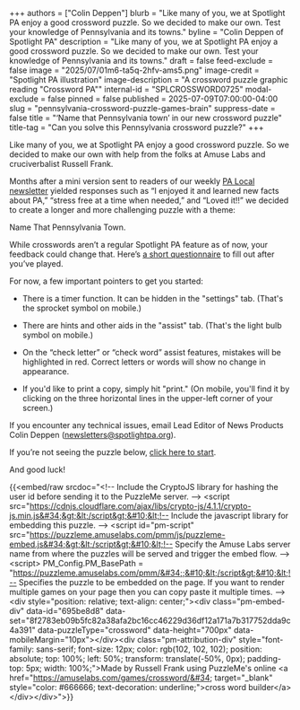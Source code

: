 +++
authors = ["Colin Deppen"]
blurb = "Like many of you, we at Spotlight PA enjoy a good crossword puzzle. So we decided to make our own. Test your knowledge of Pennsylvania and its towns."
byline = "Colin Deppen of Spotlight PA"
description = "Like many of you, we at Spotlight PA enjoy a good crossword puzzle. So we decided to make our own. Test your knowledge of Pennsylvania and its towns."
draft = false
feed-exclude = false
image = "2025/07/01m6-ta5q-2hfv-ams5.png"
image-credit = "Spotlight PA illustration"
image-description = "A crossword puzzle graphic reading \"Crossword PA\""
internal-id = "SPLCROSSWORD0725"
modal-exclude = false
pinned = false
published = 2025-07-09T07:00:00-04:00
slug = "pennsylvania-crossword-puzzle-games-brain"
suppress-date = false
title = "‘Name that Pennsylvania town’ in our new crossword puzzle"
title-tag = "Can you solve this Pennsylvania crossword puzzle?"
+++

Like many of you, we at Spotlight PA enjoy a good crossword puzzle. So we decided to make our own with help from the folks at Amuse Labs and cruciverbalist Russell Frank.

Months after a mini version sent to readers of our weekly <a href="https://www.spotlightpa.org/newsletters/palocal/">PA Local newsletter</a> yielded responses such as “I enjoyed it and learned new facts about PA,” “stress free at a time when needed,” and “Loved it!!” we decided to create a longer and more challenging puzzle with a theme:

Name That Pennsylvania Town.

While crosswords aren’t a regular Spotlight PA feature as of now, your feedback could change that. Here’s <a href="https://hsqxo6lncmz.typeform.com/to/wULCX8R2">a short questionnaire</a> to fill out after you’ve played.

For now, a few important pointers to get you started:

- There is a timer function. It can be hidden in the &#34;settings&#34; tab. (That&#39;s the sprocket symbol on mobile.)

- There are hints and other aids in the &#34;assist&#34; tab. (That&#39;s the light bulb symbol on mobile.)

- On the “check letter” or “check word” assist features, mistakes will be highlighted in red. Correct letters or words will show no change in appearance.

- If you&#39;d like to print a copy, simply hit &#34;print.&#34; (On mobile, you&#39;ll find it by clicking on the three horizontal lines in the upper-left corner of your screen.)

If you encounter any technical issues, email Lead Editor of News Products Colin Deppen (<a href="mailto:newsletters@spotlightpa.org">newsletters@spotlightpa.org</a>).

If you’re not seeing the puzzle below, <a href="https://puzzleme.amuselabs.com/pmm/crossword?id=695be8d8&amp;set=8f2783eb09b5fc82a38afa2bc16cc46229d36df12a171a7b317752dda9c4a391">click here to start</a>.

And good luck!

{{<embed/raw srcdoc="&lt;!-- Include the CryptoJS library for hashing the user id before sending it to the PuzzleMe server. --&gt;&#10;&lt;script src=&#34;https://cdnjs.cloudflare.com/ajax/libs/crypto-js/4.1.1/crypto-js.min.js&#34;&gt;&lt;/script&gt;&#10;&lt;!-- Include the javascript library for embedding this puzzle. --&gt;&#10;&lt;script id=&#34;pm-script&#34; src=&#34;https://puzzleme.amuselabs.com/pmm/js/puzzleme-embed.js&#34;&gt;&lt;/script&gt;&#10;&lt;!-- Specify the Amuse Labs server name from where the puzzles will be served and trigger the embed flow. --&gt;&#10;&lt;script&gt;&#10;    PM_Config.PM_BasePath = &#34;https://puzzleme.amuselabs.com/pmm/&#34;;&#10;&lt;/script&gt;&#10;&lt;!-- Specifies the puzzle to be embedded on the page. If you want to render multiple games on your page then you can copy paste it multiple times. --&gt;&#10;&lt;div style=&#34;position: relative; text-align: center;&#34;&gt;&lt;div class=&#34;pm-embed-div&#34; data-id=&#34;695be8d8&#34; data-set=&#34;8f2783eb09b5fc82a38afa2bc16cc46229d36df12a171a7b317752dda9c4a391&#34; data-puzzleType=&#34;crossword&#34; data-height=&#34;700px&#34; data-mobileMargin=&#34;10px&#34;&gt;&lt;/div&gt;&lt;div class=&#34;pm-attribution-div&#34; style=&#34;font-family: sans-serif; font-size: 12px; color: rgb(102, 102, 102); position: absolute; top: 100%; left: 50%; transform: translate(-50%, 0px); padding-top: 5px; width: 100%;&#34;&gt;Made by   Russell Frank   using PuzzleMe&#39;s online &lt;a href=&#34;https://amuselabs.com/games/crossword/&#34; target=&#34;_blank&#34; style=&#34;color: #666666; text-decoration: underline;&#34;&gt;cross word builder&lt;/a&gt;&lt;/div&gt;&lt;/div&gt;">}}

